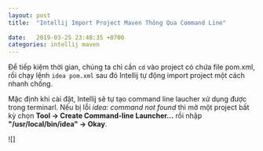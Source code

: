 ```yaml
---
layout: post
title:  "Intellij Import Project Maven Thông Qua Command Line"
 
date:   2019-03-25 23:48:35 +0700
categories: intellij maven
---
```


Để tiếp kiệm thời gian, chúng ta chỉ cần `cd` vào project có chứa file pom.xml, rồi chạy lệnh `idea pom.xml` sau đó Intellij tự động import project một cách nhanh chống.

Mặc định khi cài đặt, Intellij sẽ tự tạo command line laucher xử dụng được trong terminarl. Nếu bị lỗi *idea: command not found*  thì mở một project bất kỳ chọn **Tool -> Create Command-line Launcher...** rồi nhập **"/usr/local/bin/idea" -> Okay**.

![]